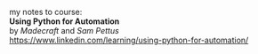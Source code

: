 my notes to course:  
**Using Python for Automation**  
by *Madecraft* and *Sam Pettus*  
https://www.linkedin.com/learning/using-python-for-automation/


